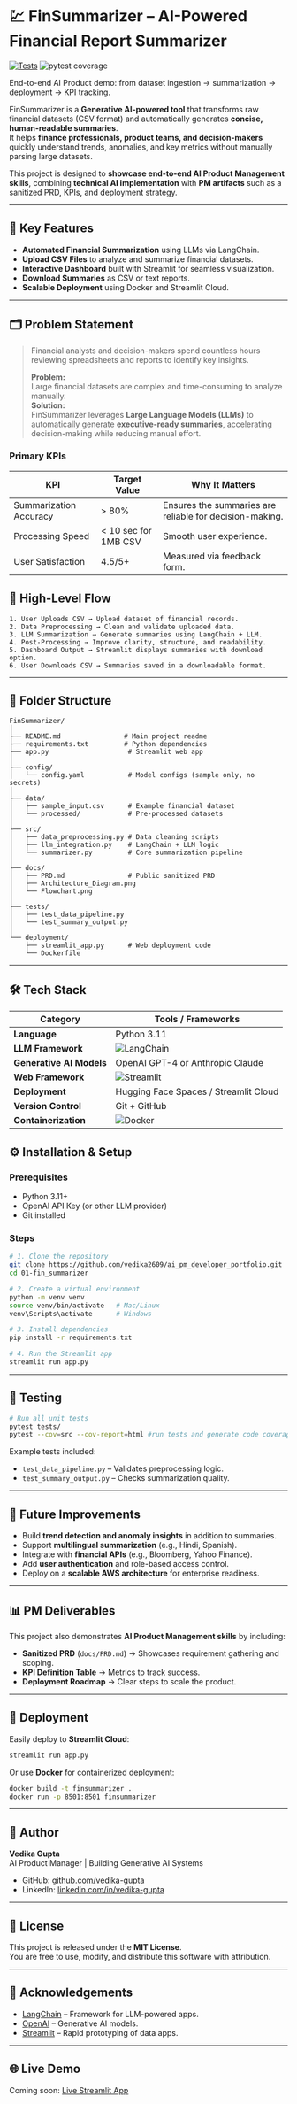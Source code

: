 # 💹 FinSummarizer – AI-Powered Financial Report Summarizer

[![Tests](https://github.com/vedika2609/ai_pm_developer_portfolio/actions/workflows/tests.yml/badge.svg)](https://github.com/vedika2609/ai_pm_developer_portfolio/actions/workflows/tests.yml)
![pytest coverage](https://img.shields.io/badge/coverage-65%25-brightgreen)

End-to-end AI Product demo: from dataset ingestion → summarization → deployment → KPI tracking.

FinSummarizer is a **Generative AI-powered tool** that transforms raw financial datasets (CSV format) and automatically generates **concise, human-readable summaries**.  
It helps **finance professionals, product teams, and decision-makers** quickly understand trends, anomalies, and key metrics without manually parsing large datasets.

This project is designed to **showcase end-to-end AI Product Management skills**, combining **technical AI implementation** with **PM artifacts** such as a sanitized PRD, KPIs, and deployment strategy.

---

## 🚀 Key Features
- **Automated Financial Summarization** using LLMs via LangChain.
- **Upload CSV Files** to analyze and summarize financial datasets.
- **Interactive Dashboard** built with Streamlit for seamless visualization.
- **Download Summaries** as CSV or text reports.
- **Scalable Deployment** using Docker and Streamlit Cloud.

---

## 🗂 Problem Statement

> Financial analysts and decision-makers spend countless hours reviewing spreadsheets and reports to identify key insights.  
>  
> **Problem:**  
> Large financial datasets are complex and time-consuming to analyze manually.  
> **Solution:**  
> FinSummarizer leverages **Large Language Models (LLMs)** to automatically generate **executive-ready summaries**, accelerating decision-making while reducing manual effort.

### **Primary KPIs**
| KPI                    | Target Value         | Why It Matters                                          |
|------------------------|----------------------|---------------------------------------------------------|
| Summarization Accuracy | > 80%                | Ensures the summaries are reliable for decision-making. |
| Processing Speed       | < 10 sec for 1MB CSV | Smooth user experience.                                 |
| User Satisfaction      | 4.5/5+               | Measured via feedback form.                             |


## 🔄 High-Level Flow
```text
1. User Uploads CSV → Upload dataset of financial records.
2. Data Preprocessing → Clean and validate uploaded data.
3. LLM Summarization → Generate summaries using LangChain + LLM.
4. Post-Processing → Improve clarity, structure, and readability.
5. Dashboard Output → Streamlit displays summaries with download option.
6. User Downloads CSV → Summaries saved in a downloadable format.
```

---

## 📂 Folder Structure
```
FinSummarizer/
│
├── README.md                # Main project readme
├── requirements.txt         # Python dependencies
├── app.py                    # Streamlit web app
│
├── config/
│   └── config.yaml           # Model configs (sample only, no secrets)
│
├── data/
│   ├── sample_input.csv      # Example financial dataset
│   └── processed/            # Pre-processed datasets
│
├── src/
│   ├── data_preprocessing.py # Data cleaning scripts
│   ├── llm_integration.py    # LangChain + LLM logic
│   └── summarizer.py         # Core summarization pipeline
│
├── docs/
│   ├── PRD.md                # Public sanitized PRD
│   ├── Architecture_Diagram.png
│   └── Flowchart.png
│
├── tests/
│   ├── test_data_pipeline.py
│   └── test_summary_output.py
│
└── deployment/
    ├── streamlit_app.py      # Web deployment code
    └── Dockerfile
```

---

## 🛠️ Tech Stack
| Category                 | Tools / Frameworks                                                  |
|--------------------------|---------------------------------------------------------------------|
| **Language**             | Python 3.11                                                         |
| **LLM Framework**        | ![LangChain](https://img.shields.io/badge/LangChain-Framework-blue) |
| **Generative AI Models** | OpenAI GPT-4 or Anthropic Claude                                    |
| **Web Framework**        | ![Streamlit](https://img.shields.io/badge/Streamlit-App-red)        |
| **Deployment**           | Hugging Face Spaces / Streamlit Cloud                               |
| **Version Control**      | Git + GitHub                                                        |
| **Containerization**     | ![Docker](https://img.shields.io/badge/Docker-Ready-green)          |


## ⚙️ Installation & Setup

### **Prerequisites**
- Python 3.11+
- OpenAI API Key (or other LLM provider)
- Git installed

### **Steps**
```bash
# 1. Clone the repository
git clone https://github.com/vedika2609/ai_pm_developer_portfolio.git
cd 01-fin_summarizer

# 2. Create a virtual environment
python -m venv venv
source venv/bin/activate   # Mac/Linux
venv\Scripts\activate      # Windows

# 3. Install dependencies
pip install -r requirements.txt

# 4. Run the Streamlit app
streamlit run app.py
```

---

## 🧪 Testing
```bash
# Run all unit tests
pytest tests/
pytest --cov=src --cov-report=html #run tests and generate code coverage

```

Example tests included:
- `test_data_pipeline.py` – Validates preprocessing logic.
- `test_summary_output.py` – Checks summarization quality.

---

## 🌟 Future Improvements
- Build **trend detection and anomaly insights** in addition to summaries.
- Support **multilingual summarization** (e.g., Hindi, Spanish).
- Integrate with **financial APIs** (e.g., Bloomberg, Yahoo Finance).
- Add **user authentication** and role-based access control.
- Deploy on a **scalable AWS architecture** for enterprise readiness.

---

## 📊 PM Deliverables
This project also demonstrates **AI Product Management skills** by including:
- **Sanitized PRD** (`docs/PRD.md`) → Showcases requirement gathering and scoping.
- **KPI Definition Table** → Metrics to track success.
- **Deployment Roadmap** → Clear steps to scale the product.

---

## 🚀 Deployment
Easily deploy to **Streamlit Cloud**:
```bash
streamlit run app.py
```

Or use **Docker** for containerized deployment:
```bash
docker build -t finsummarizer .
docker run -p 8501:8501 finsummarizer
```

---

## 👤 Author
**Vedika Gupta**  
AI Product Manager | Building Generative AI Systems  
- GitHub: [github.com/vedika-gupta](https://github.com/vedika2609)  
- LinkedIn: [linkedin.com/in/vedika-gupta](https://www.linkedin.com/in/vedika26gupta/)

---

## 📜 License
This project is released under the **MIT License**.  
You are free to use, modify, and distribute this software with attribution.

---

## 🙌 Acknowledgements
- [LangChain](https://www.langchain.com/) – Framework for LLM-powered apps.
- [OpenAI](https://openai.com/) – Generative AI models.
- [Streamlit](https://streamlit.io/) – Rapid prototyping of data apps.

---

## 🌐 Live Demo
Coming soon: [Live Streamlit App](https://finsummarizer.streamlit.app)
